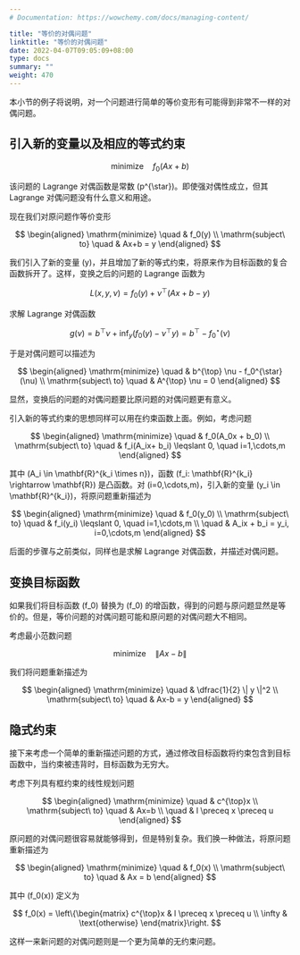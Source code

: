 ```yaml
---
# Documentation: https://wowchemy.com/docs/managing-content/

title: "等价的对偶问题"
linktitle: "等价的对偶问题"
date: 2022-04-07T09:05:09+08:00
type: docs
summary: ""
weight: 470
---
```


<!--more-->

本小节的例子将说明，对一个问题进行简单的等价变形有可能得到非常不一样的对偶问题。

## 引入新的变量以及相应的等式约束

$$
\mathrm{minimize} \quad f_0(Ax+b)
$$

该问题的 Lagrange 对偶函数是常数 \(p^{\star}\)。即使强对偶性成立，但其 Lagrange 对偶问题没有什么意义和用途。

现在我们对原问题作等价变形

$$
\begin{aligned}
    \mathrm{minimize} \quad & f_0(y) \\
    \mathrm{subject\ to} \quad & Ax+b = y
\end{aligned}
$$

我们引入了新的变量 \(y\)，并且增加了新的等式约束，将原来作为目标函数的复合函数拆开了。这样，变换之后的问题的 Lagrange 函数为

$$
L(x, y, \nu) = f_0(y) + \nu^{\top}(Ax+b-y)
$$

求解 Lagrange 对偶函数

$$
g(\nu) = b^{\top} \nu + \inf_y (f_0(y) - \nu^{\top} y) = b^{\top} - f_0^{\star}(\nu)
$$

于是对偶问题可以描述为

$$
\begin{aligned}
    \mathrm{minimize} \quad & b^{\top} \nu - f_0^{\star}(\nu) \\
    \mathrm{subject\ to} \quad & A^{\top} \nu = 0
\end{aligned}
$$

显然，变换后的问题的对偶问题要比原问题的对偶问题更有意义。

引入新的等式约束的思想同样可以用在约束函数上面。例如，考虑问题

$$
\begin{aligned}
    \mathrm{minimize} \quad & f_0(A_0x + b_0) \\
    \mathrm{subject\ to} \quad & f_i(A_ix+ b_i) \leqslant 0, \quad i=1,\cdots,m
\end{aligned}
$$

其中 \(A_i \in \mathbf{R}^{k_i \times n}\)，函数 \(f_i: \mathbf{R}^{k_i} \rightarrow \mathbf{R}\) 是凸函数。对 \(i=0,\cdots,m\)，引入新的变量 \(y_i \in \mathbf{R}^{k_i}\)，将原问题重新描述为

$$
\begin{aligned}
    \mathrm{minimize} \quad & f_0(y_0) \\
    \mathrm{subject\ to} \quad & f_i(y_i) \leqslant 0, \quad i=1,\cdots,m \\
    \quad & A_ix + b_i = y_i, i=0,\cdots,m
\end{aligned}
$$

后面的步骤与之前类似，同样也是求解 Lagrange 对偶函数，并描述对偶问题。

## 变换目标函数

如果我们将目标函数 \(f_0\) 替换为 \(f_0\) 的增函数，得到的问题与原问题显然是等价的。但是，等价问题的对偶问题可能和原问题的对偶问题大不相同。

考虑最小范数问题

$$
\mathrm{minimize} \quad \| Ax-b \|
$$

我们将问题重新描述为

$$
\begin{aligned}
    \mathrm{minimize} \quad & \dfrac{1}{2} \| y \|^2 \\
    \mathrm{subject\ to} \quad & Ax-b = y
\end{aligned}
$$

## 隐式约束

接下来考虑一个简单的重新描述问题的方式，通过修改目标函数将约束包含到目标函数中，当约束被违背时，目标函数为无穷大。

考虑下列具有框约束的线性规划问题

$$
\begin{aligned}
    \mathrm{minimize} \quad & c^{\top}x \\
    \mathrm{subject\ to} \quad & Ax=b \\
    \quad & l \preceq x \preceq u
\end{aligned}
$$

原问题的对偶问题很容易就能够得到，但是特别复杂。我们换一种做法，将原问题重新描述为

$$
\begin{aligned}
    \mathrm{minimize} \quad & f_0(x) \\
    \mathrm{subject\ to} \quad & Ax = b
\end{aligned}
$$

其中 \(f_0(x)\) 定义为

$$
f_0(x) = \left\{\begin{matrix}
    c^{\top}x & l \preceq x \preceq u \\
    \infty & \text{otherwise}
\end{matrix}\right.
$$

这样一来新问题的对偶问题则是一个更为简单的无约束问题。